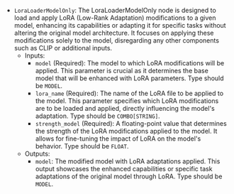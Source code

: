 - `LoraLoaderModelOnly`: The LoraLoaderModelOnly node is designed to load and apply LoRA (Low-Rank Adaptation) modifications to a given model, enhancing its capabilities or adapting it for specific tasks without altering the original model architecture. It focuses on applying these modifications solely to the model, disregarding any other components such as CLIP or additional inputs.
    - Inputs:
        - `model` (Required): The model to which LoRA modifications will be applied. This parameter is crucial as it determines the base model that will be enhanced with LoRA parameters. Type should be `MODEL`.
        - `lora_name` (Required): The name of the LoRA file to be applied to the model. This parameter specifies which LoRA modifications are to be loaded and applied, directly influencing the model's adaptation. Type should be `COMBO[STRING]`.
        - `strength_model` (Required): A floating-point value that determines the strength of the LoRA modifications applied to the model. It allows for fine-tuning the impact of LoRA on the model's behavior. Type should be `FLOAT`.
    - Outputs:
        - `model`: The modified model with LoRA adaptations applied. This output showcases the enhanced capabilities or specific task adaptations of the original model through LoRA. Type should be `MODEL`.
